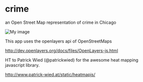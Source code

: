 crime
=====

an Open Street Map representation of crime in Chicago


![My image](https://github.com/fscofield/crime/blob/dev/screen-shot-heatmap.png)

This app uses the openlayers api of OpenStreetMaps

http://dev.openlayers.org/docs/files/OpenLayers-js.html

HT to Patrick Wied (@patrickwied) for the awesome heat mapping javascript library. 

http://www.patrick-wied.at/static/heatmapjs/



